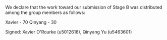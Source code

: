 We declare that the work toward our submission of Stage B was distributed among the group members as follows:

Xavier - 70
Qinyang - 30

Signed: Xavier O'Rourke (u5012618), Qinyang Yu (u5463601)